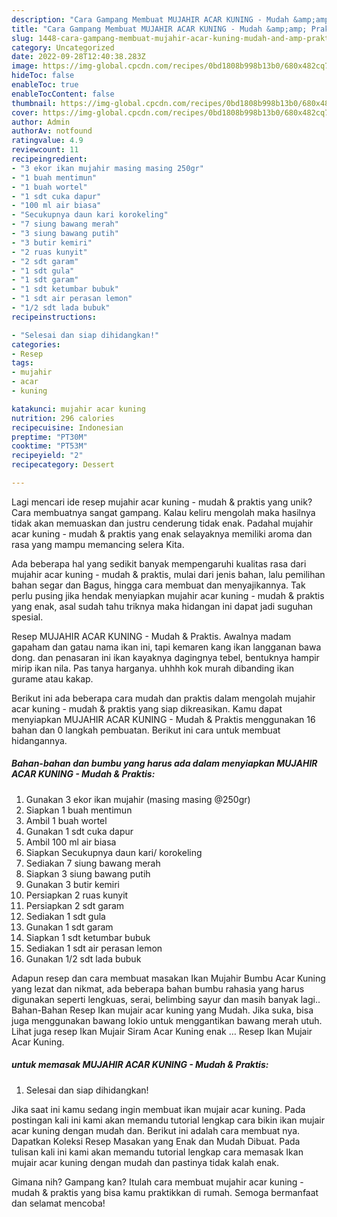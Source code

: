 ```yaml
---
description: "Cara Gampang Membuat MUJAHIR ACAR KUNING - Mudah &amp;amp; Praktis yang Enak"
title: "Cara Gampang Membuat MUJAHIR ACAR KUNING - Mudah &amp;amp; Praktis yang Enak"
slug: 1448-cara-gampang-membuat-mujahir-acar-kuning-mudah-and-amp-praktis-yang-enak
category: Uncategorized
date: 2022-09-28T12:40:38.283Z
image: https://img-global.cpcdn.com/recipes/0bd1808b998b13b0/680x482cq70/mujahir-acar-kuning-mudah-praktis-foto-resep-utama.jpg
hideToc: false
enableToc: true
enableTocContent: false
thumbnail: https://img-global.cpcdn.com/recipes/0bd1808b998b13b0/680x482cq70/mujahir-acar-kuning-mudah-praktis-foto-resep-utama.jpg
cover: https://img-global.cpcdn.com/recipes/0bd1808b998b13b0/680x482cq70/mujahir-acar-kuning-mudah-praktis-foto-resep-utama.jpg
author: Admin
authorAv: notfound
ratingvalue: 4.9
reviewcount: 11
recipeingredient:
- "3 ekor ikan mujahir masing masing 250gr"
- "1 buah mentimun"
- "1 buah wortel"
- "1 sdt cuka dapur"
- "100 ml air biasa"
- "Secukupnya daun kari korokeling"
- "7 siung bawang merah"
- "3 siung bawang putih"
- "3 butir kemiri"
- "2 ruas kunyit"
- "2 sdt garam"
- "1 sdt gula"
- "1 sdt garam"
- "1 sdt ketumbar bubuk"
- "1 sdt air perasan lemon"
- "1/2 sdt lada bubuk"
recipeinstructions:

- "Selesai dan siap dihidangkan!"
categories:
- Resep
tags:
- mujahir
- acar
- kuning

katakunci: mujahir acar kuning 
nutrition: 296 calories
recipecuisine: Indonesian
preptime: "PT30M"
cooktime: "PT53M"
recipeyield: "2"
recipecategory: Dessert

---
```





Lagi mencari ide resep mujahir acar kuning - mudah &amp; praktis yang unik? Cara membuatnya sangat gampang. Kalau keliru mengolah maka hasilnya tidak akan memuaskan dan justru cenderung tidak enak. Padahal mujahir acar kuning - mudah &amp; praktis yang enak selayaknya memiliki aroma dan rasa yang mampu memancing selera Kita.





Ada beberapa hal yang sedikit banyak mempengaruhi kualitas rasa dari mujahir acar kuning - mudah &amp; praktis, mulai dari jenis bahan, lalu pemilihan bahan segar dan Bagus, hingga cara membuat dan menyajikannya. Tak perlu pusing jika hendak menyiapkan mujahir acar kuning - mudah &amp; praktis yang enak,      asal sudah tahu triknya maka hidangan ini dapat jadi suguhan spesial.














Resep MUJAHIR ACAR KUNING - Mudah &amp; Praktis. Awalnya madam gapaham dan gatau nama ikan ini, tapi kemaren kang ikan langganan bawa dong. dan penasaran ini ikan kayaknya dagingnya tebel, bentuknya hampir mirip ikan nila. Pas tanya harganya. uhhhh kok murah dibanding ikan gurame atau kakap.






Berikut ini ada beberapa cara mudah dan praktis dalam mengolah mujahir acar kuning - mudah &amp; praktis yang siap dikreasikan. Kamu dapat menyiapkan MUJAHIR ACAR KUNING - Mudah &amp; Praktis menggunakan 16 bahan dan 0 langkah pembuatan. Berikut ini cara untuk membuat hidangannya.

<!--inarticleads1-->

##### Bahan-bahan dan bumbu yang harus ada dalam menyiapkan MUJAHIR ACAR KUNING - Mudah &amp; Praktis:

1. Gunakan 3 ekor ikan mujahir (masing masing @250gr)
1. Siapkan 1 buah mentimun
1. Ambil 1 buah wortel
1. Gunakan 1 sdt cuka dapur
1. Ambil 100 ml air biasa
1. Siapkan Secukupnya daun kari/ korokeling
1. Sediakan 7 siung bawang merah
1. Siapkan 3 siung bawang putih
1. Gunakan 3 butir kemiri
1. Persiapkan 2 ruas kunyit
1. Persiapkan 2 sdt garam
1. Sediakan 1 sdt gula
1. Gunakan 1 sdt garam
1. Siapkan 1 sdt ketumbar bubuk
1. Sediakan 1 sdt air perasan lemon
1. Gunakan 1/2 sdt lada bubuk


Adapun resep dan cara membuat masakan Ikan Mujahir Bumbu Acar Kuning yang lezat dan nikmat, ada beberapa bahan bumbu rahasia yang harus digunakan seperti lengkuas, serai, belimbing sayur dan masih banyak lagi.. Bahan-Bahan Resep Ikan mujair acar kuning yang Mudah. Jika suka, bisa juga menggunakan bawang lokio untuk menggantikan bawang merah utuh. Lihat juga resep Ikan Mujair Siram Acar Kuning enak … Resep Ikan Mujair Acar Kuning. 

<!--inarticleads2-->

#####  untuk memasak MUJAHIR ACAR KUNING - Mudah &amp; Praktis:


1. Selesai dan siap dihidangkan!

Jika saat ini kamu sedang ingin membuat ikan mujair acar kuning. Pada postingan kali ini kami akan memandu tutorial lengkap cara bikin ikan mujair acar kuning dengan mudah dan. Berikut ini adalah cara membuat nya. Dapatkan Koleksi Resep Masakan yang Enak dan Mudah Dibuat. Pada tulisan kali ini kami akan memandu tutorial lengkap cara memasak Ikan mujair acar kuning dengan mudah dan pastinya tidak kalah enak. 

Gimana nih? Gampang kan? Itulah cara membuat mujahir acar kuning - mudah &amp; praktis yang bisa kamu praktikkan di rumah. Semoga bermanfaat dan selamat mencoba!
